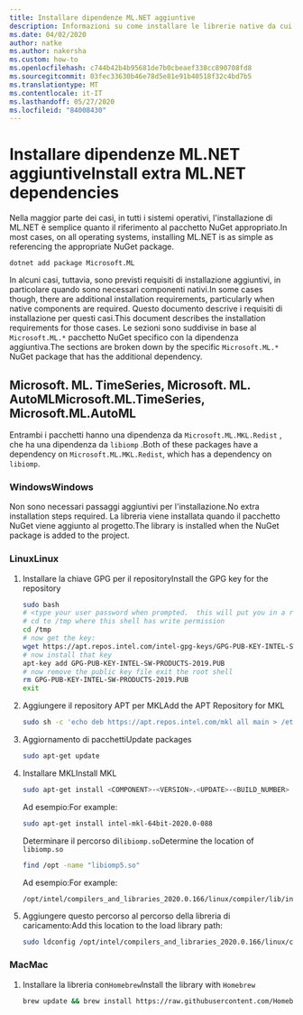```yaml
---
title: Installare dipendenze ML.NET aggiuntive
description: Informazioni su come installare le librerie native da cui dipendono i pacchetti ML.NET, ma che non vengono installate con i pacchetti NuGet
ms.date: 04/02/2020
author: natke
ms.author: nakersha
ms.custom: how-to
ms.openlocfilehash: c744b42b4b95681de7b0cbeaef338cc890708fd8
ms.sourcegitcommit: 03fec33630b46e78d5e81e91b40518f32c4bd7b5
ms.translationtype: MT
ms.contentlocale: it-IT
ms.lasthandoff: 05/27/2020
ms.locfileid: "84008430"
---
```

# <a name="install-extra-mlnet-dependencies"></a><span data-ttu-id="78eef-103">Installare dipendenze ML.NET aggiuntive</span><span class="sxs-lookup"><span data-stu-id="78eef-103">Install extra ML.NET dependencies</span></span>

<span data-ttu-id="78eef-104">Nella maggior parte dei casi, in tutti i sistemi operativi, l'installazione di ML.NET è semplice quanto il riferimento al pacchetto NuGet appropriato.</span><span class="sxs-lookup"><span data-stu-id="78eef-104">In most cases, on all operating systems, installing ML.NET is as simple as referencing the appropriate NuGet package.</span></span>

```dotnetcli
dotnet add package Microsoft.ML
```

<span data-ttu-id="78eef-105">In alcuni casi, tuttavia, sono previsti requisiti di installazione aggiuntivi, in particolare quando sono necessari componenti nativi.</span><span class="sxs-lookup"><span data-stu-id="78eef-105">In some cases though, there are additional installation requirements, particularly when native components are required.</span></span> <span data-ttu-id="78eef-106">Questo documento descrive i requisiti di installazione per questi casi.</span><span class="sxs-lookup"><span data-stu-id="78eef-106">This document describes the installation requirements for those cases.</span></span> <span data-ttu-id="78eef-107">Le sezioni sono suddivise in base al `Microsoft.ML.*` pacchetto NuGet specifico con la dipendenza aggiuntiva.</span><span class="sxs-lookup"><span data-stu-id="78eef-107">The sections are broken down by the specific `Microsoft.ML.*` NuGet package that has the additional dependency.</span></span>

## <a name="microsoftmltimeseries-microsoftmlautoml"></a><span data-ttu-id="78eef-108">Microsoft. ML. TimeSeries, Microsoft. ML. AutoML</span><span class="sxs-lookup"><span data-stu-id="78eef-108">Microsoft.ML.TimeSeries, Microsoft.ML.AutoML</span></span>

<span data-ttu-id="78eef-109">Entrambi i pacchetti hanno una dipendenza da `Microsoft.ML.MKL.Redist` , che ha una dipendenza da `libiomp` .</span><span class="sxs-lookup"><span data-stu-id="78eef-109">Both of these packages have a dependency on `Microsoft.ML.MKL.Redist`, which has a dependency on `libiomp`.</span></span>

### <a name="windows"></a><span data-ttu-id="78eef-110">Windows</span><span class="sxs-lookup"><span data-stu-id="78eef-110">Windows</span></span>

<span data-ttu-id="78eef-111">Non sono necessari passaggi aggiuntivi per l'installazione.</span><span class="sxs-lookup"><span data-stu-id="78eef-111">No extra installation steps required.</span></span> <span data-ttu-id="78eef-112">La libreria viene installata quando il pacchetto NuGet viene aggiunto al progetto.</span><span class="sxs-lookup"><span data-stu-id="78eef-112">The library is installed when the NuGet package is added to the project.</span></span>

### <a name="linux"></a><span data-ttu-id="78eef-113">Linux</span><span class="sxs-lookup"><span data-stu-id="78eef-113">Linux</span></span>

1. <span data-ttu-id="78eef-114">Installare la chiave GPG per il repository</span><span class="sxs-lookup"><span data-stu-id="78eef-114">Install the GPG key for the repository</span></span>

    ```bash
    sudo bash
    # <type your user password when prompted.  this will put you in a root shell>
    # cd to /tmp where this shell has write permission
    cd /tmp
    # now get the key:
    wget https://apt.repos.intel.com/intel-gpg-keys/GPG-PUB-KEY-INTEL-SW-PRODUCTS-2019.PUB
    # now install that key
    apt-key add GPG-PUB-KEY-INTEL-SW-PRODUCTS-2019.PUB
    # now remove the public key file exit the root shell
    rm GPG-PUB-KEY-INTEL-SW-PRODUCTS-2019.PUB
    exit
    ```

2. <span data-ttu-id="78eef-115">Aggiungere il repository APT per MKL</span><span class="sxs-lookup"><span data-stu-id="78eef-115">Add the APT Repository for MKL</span></span>

    ```bash
    sudo sh -c 'echo deb https://apt.repos.intel.com/mkl all main > /etc/apt/sources.list.d/intel-mkl.list'
    ```

3. <span data-ttu-id="78eef-116">Aggiornamento di pacchetti</span><span class="sxs-lookup"><span data-stu-id="78eef-116">Update packages</span></span>

    ```bash
    sudo apt-get update
    ```

4. <span data-ttu-id="78eef-117">Installare MKL</span><span class="sxs-lookup"><span data-stu-id="78eef-117">Install MKL</span></span>

    ```bash
    sudo apt-get install <COMPONENT>-<VERSION>.<UPDATE>-<BUILD_NUMBER>
    ```

    <span data-ttu-id="78eef-118">Ad esempio:</span><span class="sxs-lookup"><span data-stu-id="78eef-118">For example:</span></span>

    ```bash
    sudo apt-get install intel-mkl-64bit-2020.0-088
    ```

    <span data-ttu-id="78eef-119">Determinare il percorso di`libiomp.so`</span><span class="sxs-lookup"><span data-stu-id="78eef-119">Determine the location of `libiomp.so`</span></span>

    ```bash
    find /opt -name "libiomp5.so"
    ```

    <span data-ttu-id="78eef-120">Ad esempio:</span><span class="sxs-lookup"><span data-stu-id="78eef-120">For example:</span></span>

    ```output
    /opt/intel/compilers_and_libraries_2020.0.166/linux/compiler/lib/intel64_lin/libiomp5.so
    ```

5. <span data-ttu-id="78eef-121">Aggiungere questo percorso al percorso della libreria di caricamento:</span><span class="sxs-lookup"><span data-stu-id="78eef-121">Add this location to the load library path:</span></span>

    ```bash
    sudo ldconfig /opt/intel/compilers_and_libraries_2020.0.166/linux/compiler/lib/intel64_lin
    ```

### <a name="mac"></a><span data-ttu-id="78eef-122">Mac</span><span class="sxs-lookup"><span data-stu-id="78eef-122">Mac</span></span>

1. <span data-ttu-id="78eef-123">Installare la libreria con`Homebrew`</span><span class="sxs-lookup"><span data-stu-id="78eef-123">Install the library with `Homebrew`</span></span>

    ```bash
    brew update && brew install https://raw.githubusercontent.com/Homebrew/homebrew-core/f5b1ac99a7fba27c19cee0bc4f036775c889b359/Formula/libomp.rb && brew link libomp --force
    ```
